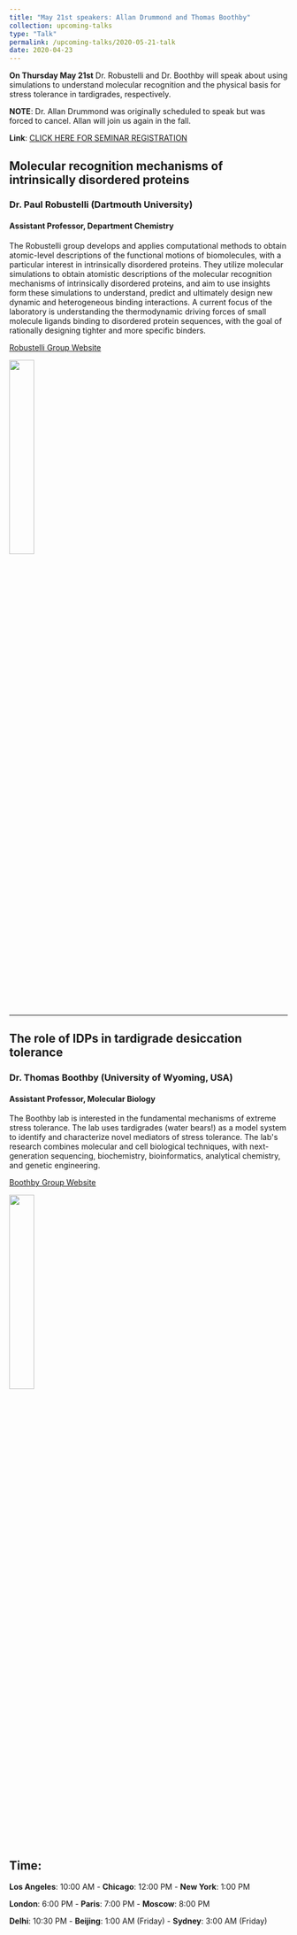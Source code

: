 ```yaml
---
title: "May 21st speakers: Allan Drummond and Thomas Boothby"
collection: upcoming-talks
type: "Talk"
permalink: /upcoming-talks/2020-05-21-talk
date: 2020-04-23
---
```


**On Thursday May 21st** Dr. Robustelli and Dr. Boothby will speak about using simulations to understand molecular recognition and the physical basis for stress tolerance in tardigrades, respectively.

**NOTE**: Dr. Allan Drummond was originally scheduled to speak but was forced to cancel. Allan will join us again in the fall.

**Link**: [CLICK HERE FOR SEMINAR REGISTRATION](https://wustlhippa.zoom.us/webinar/register/WN_Yxqk5QxZSa68o6OgA2FS-A)

## Molecular recognition mechanisms of intrinsically disordered proteins
### Dr. Paul Robustelli (Dartmouth University)

#### Assistant Professor, Department Chemistry
The Robustelli group develops and applies computational methods to obtain atomic-level descriptions of the functional motions of biomolecules, with a particular interest in intrinsically disordered proteins.  They utilize molecular simulations to obtain atomistic descriptions of the molecular recognition mechanisms of intrinsically disordered proteins, and aim to use insights form these simulations to understand, predict and ultimately design new dynamic and heterogeneous binding interactions.  A current focus of the laboratory is understanding the thermodynamic driving forces of small molecule ligands binding to disordered protein sequences, with the goal of rationally designing tighter and more specific binders.

[Robustelli Group Website](https://chemistry.dartmouth.edu/people/paul-robustelli)

<img src="{{site.baseurl}}/images/speakers/2020/robustelli.jpg" width="30%">

---

## The role of IDPs in tardigrade desiccation tolerance


### Dr. Thomas Boothby (University of Wyoming, USA)

#### Assistant Professor, Molecular Biology
The Boothby lab is interested in the fundamental mechanisms of extreme stress tolerance. The lab uses tardigrades (water bears!) as a model system to identify and characterize novel mediators of stress tolerance. The lab's research combines molecular and cell biological techniques, with next-generation sequencing, biochemistry, bioinformatics, analytical chemistry, and genetic engineering.


[Boothby Group Website](https://tboothby.weebly.com/)

<img src="{{site.baseurl}}/images/speakers/2020/boothby.jpg" width="30%">


## Time:
**Los Angeles**: 10:00 AM - **Chicago**: 12:00 PM  - **New York**: 1:00 PM 

**London**: 6:00 PM - **Paris**: 7:00 PM - **Moscow**: 8:00 PM 

**Delhi**: 10:30 PM - **Beijing**: 1:00 AM (Friday)  - **Sydney**: 3:00 AM (Friday)




